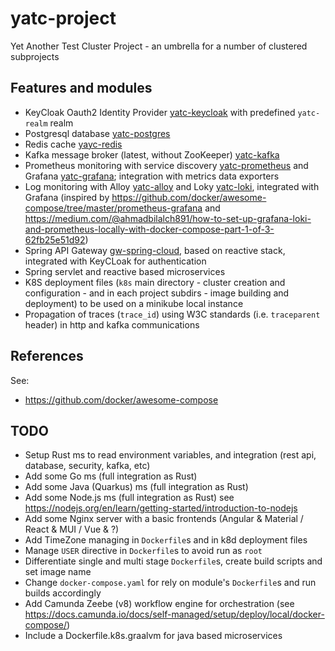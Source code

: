 # yatc-project
Yet Another Test Cluster Project - an umbrella for a number of clustered subprojects

## Features and modules
- KeyCloak Oauth2 Identity Provider [yatc-keycloak](./yatc-keycloak) with predefined `yatc-realm` realm
- Postgresql database [yatc-postgres](./yatc-postgres)
- Redis cache [yayc-redis](./yatc-redis)
- Kafka message broker (latest, without ZooKeeper) [yatc-kafka](./yatc-kafka)
- Prometheus monitoring with service discovery [yatc-prometheus](./yatc-prometheus) and Grafana [yatc-grafana](./yatc-grafana); integration with metrics data exporters
- Log monitoring with Alloy [yatc-alloy](./yatc-alloy) and Loky [yatc-loki](./yatc-loki), integrated with Grafana (inspired by https://github.com/docker/awesome-compose/tree/master/prometheus-grafana and https://medium.com/@ahmadbilalch891/how-to-set-up-grafana-loki-and-prometheus-locally-with-docker-compose-part-1-of-3-62fb25e51d92)
- Spring API Gateway [gw-spring-cloud](./gw-spring-cloud), based on reactive stack, integrated with KeyCLoak for authentication
- Spring servlet and reactive based microservices
- K8S deployment files (`k8s` main directory - cluster creation and configuration - and in each project subdirs - image building and deployment) to be used on a minikube local instance
- Propagation of traces (`trace_id`) using W3C standards (i.e. `traceparent` header) in http and kafka communications

## References

See:
- https://github.com/docker/awesome-compose

## TODO
- Setup Rust ms to read environment variables, and integration (rest api, database, security, kafka, etc)
- Add some Go ms (full integration as Rust)
- Add some Java (Quarkus) ms (full integration as Rust)
- Add some Node.js ms (full integration as Rust) see https://nodejs.org/en/learn/getting-started/introduction-to-nodejs
- Add some Nginx server with a basic frontends (Angular & Material / React & MUI / Vue & ?)
- Add TimeZone managing in `Dockerfile`s and in k8d deployment files
- Manage `USER` directive in `Dockerfile`s to avoid run as `root`
- Differentiate single and multi stage `Dockerfile`s, create build scripts and set image name
- Change `docker-compose.yaml` for rely on module's `Dockerfile`s and run builds accordingly
- Add Camunda Zeebe (v8) workflow engine for orchestration (see https://docs.camunda.io/docs/self-managed/setup/deploy/local/docker-compose/)
- Include a Dockerfile.k8s.graalvm for java based microservices
